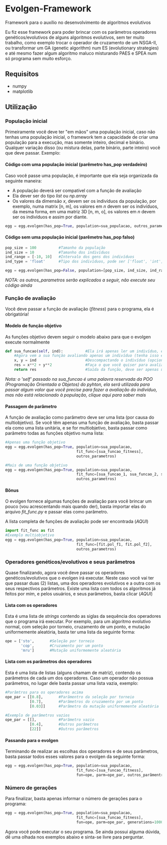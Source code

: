# Evolgen-Framework
Framework para o auxílio no desenvolvimento de algoritmos evolutivos

Eu fiz esse framework para poder brincar com os parâmetros operadores genéticos/evolutivos de alguns algoritmos evolutivos, sem ter muito trabalho, como exemplo trocar o operador de cruzamento de um NSGA-II, ou transformar um GA (genetic algorithm) num ES (evolutionary strategies) e até mesmo fazer algum algoritmo maluco misturando PAES e SPEA num só programa sem muito esforço.

## Requisitos

- numpy
- matplotlib

## Utilização

### População inicial
Primeiramente você deve ter "em mãos" uma população inicial, caso não tenhas uma população inicial, o framework tem a capacidade de criar uma população para a execução, mas somente inteiro, decimal e binário. Qualquer variação disso (ou mistura delas, parte binário, parte inteiro) você que deve passar. Exemplo:

#### Código com uma população inicial (parêmetro has_pop verdadeiro)
Caso você passe uma população, é importante que ela seja organizada da seguinte maneira:
- A população deverá ser compatível com a função de avaliação
- Ela dever ser do tipo *list* ou *np.array*
- Os valores da dimensão *x*, devem ser os indivíduos da população, por exemplo, numa matrix [n, m], os valores em *n* devem ser os indivíduos, da mesma forma, em uma matriz 3D [n, m, o], os valores em *n* devem ser os indivíduos e assim por diante.

```python
egg = egg.evolgen(has_pop=True, population=sua_populacao, outros_parametros)
```
#### Código sem uma população inicial (parêmetro has_pop falso)
```python
pop_size = 100          #Tamanho da população
ind_size = 10           #Tamanho dos indivíduos
ind_range = [-10, 10]   #Intervalo dos gens dos indivíduos
ind_type = 'float'      #Tipo dos indivíduos, pode ser ['float', 'int', 'bin']

egg = egg.evolgen(has_pop=False, population=[pop_size, ind_size, ind_range, ind_type], outros_parametros)
```
*NOTA: os outros_parametros serão explicados a seguir, não execute seu código ainda*

### Função de avaliação
Você deve passar a função de avaliação (*fitness*) para o programa, ela é obrigatória!

#### Modelo de função objetivo
As funções objetivo devem seguir o modelo abaixo para que o evolgen execute normalmente

```python
def sua_funcao(self, ind):          #Ela irá apenas ler um indivíduo, e não uma população
    #Agora vem a sua função avaliando apenas um indivíduo (tenha isso em mente)
    x, y = ind                      #Descompactando o indivíduo (opcional)
    res = x**2 + y**2               #Faça o que você quiser para avaliar
    return res                      #Saída da função, deve ser apenas um valor
```
*Nota: o 'self' passado na sua_funcao é uma palavra reservada da POO (Programação Orientada a Objetos) do pyhton, ela será utilizada para passar algum valor que você precise para fazer a avaliação do indivíduo, mas não está relacionado à população, clique aqui para saber mais*

#### Passagem de parâmetro
A função de avaliação como parâmetro deve ser uma lista (por causa do multiobjetivo). Se você têm apenas uma função de avaliação, basta passar ela como uma lista unitária, e se for multiobjetivo, basta passar como parâmetro todas as funções objetivo numa lista:

```python
#Apenas uma função objetivo
egg = egg.evolgen(has_pop=True, population=sua_populacao, 
                                fit_func=[sua_funcao_fitness], 
                                outros_parametros)

#Mais de uma função objetivo
egg = egg.evolgen(has_pop=True, population=sua_populacao, 
                                fit_func=[sua_funcao_1, sua_funcao_2, sua_funcao_3], 
                                outros_parametros)
```
#### Bônus
O evolgen fornece algumas funções de avaliação para você brincar um pouco (vou acrescentando mais quando der), basta importar elas do arquivo *fit_func.py* e passar elas como parâmetro.

A lista completa de funções de avaliação pode ser encontrada (*AQUI*)

```python
import fit_func as fit
#Exemplo multiobjetivo
egg = egg.evolgen(has_pop=True, population=sua_populacao, 
                                fit_func=[fit.pol_f1, fit.pol_f2], 
                                outros_parametros)
```
### Operadores genéticos/evolutivos e seus parâmetros

Quase finalizando, agora você deve passar os operadores genéticos/evolutivos que o evolgen irá executar. Neste caso você vai ter que passar duas (2) listas, uma dos operadores evolutivos e a outra com os seus respectivos parâmetros. Existe uma lista com todos os algoritmos já feitos por mim, e pelos usuários, e seus parâmetros, basta clicar (*AQUI*)

#### Lista com os operadores
Esta é uma lista de *strings* contendo as siglas da sequência dos operadores que o programa irá executar. Por exemplo, para um 
algoritmo evolutivo normal, com seleção por torneio, cruzamento de um ponto, e mutação uniformemente aleatória, basta ter uma 
lista da seguinte forma:

```python
ope = ['sto',       #Seleção por torneio
       'cop',       #Cruzamento por um ponto
       'mru']       #Mutação uniformemente aleatória
```
#### Lista com os parâmetros dos operadores
Esta é uma lista de listas (alguns chamam de matriz), contendo os parâmetros de cada um dos operadores. Caso um operador não possua parâmetros, no lugar dele basta passar uma lista vazia, exemplo:
```python
#Parâmtros para os operadores acima
ope_par = [[0.8],       #Parâmentro da seleção por torneio
           [0.7],       #Parâmetros do cruzamento por um ponto
           [0.03]]      #Parâmetro da mutação uniformemente aleatória

#Exemplo de parâmetros vazios
ope_par = [[],          #Parâmetro vazio
           [0.4],       #Outros parâmetros
           [22]]        #Outros parâmetros
```

#### Passando para o evolgen
Terminando de realizar as escolhas dos operadores e de seus parâmetros, basta passar todos esses valores para o evolgen da seguinte forma:

```python
egg = egg.evolgen(has_pop=True, population=sua_populacao, 
                                fit_func=[sua_funcao_fitness], 
                                fun=ope, parm=ope_par, outros_parâmentros)
```
### Número de gerações
Para finalizar, basta apenas informar o número de gerações para o programa:
```python
egg = egg.evolgen(has_pop=True, population=sua_populacao, 
                                fit_func=[sua_funcao_fitness], 
                                fun=ope, parm=ope_par, generations=1000)
```

Agora você pode executar o seu programa. Se ainda possui alguma dúvida, dê uma olhada nos exemplos abaixo e sinta-se livre para perguntar.

